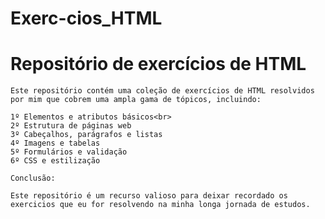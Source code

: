 # Exerc-cios_HTML
<html>

  <body>
  
  
  <h1>Repositório de exercícios de HTML</h1>

    Este repositório contém uma coleção de exercícios de HTML resolvidos por mim que cobrem uma ampla gama de tópicos, incluindo:

    1º Elementos e atributos básicos<br>
    2º Estrutura de páginas web
    3º Cabeçalhos, parágrafos e listas
    4º Imagens e tabelas
    5º Formulários e validação
    6º CSS e estilização

    Conclusão:

    Este repositório é um recurso valioso para deixar recordado os exercicios que eu for resolvendo na minha longa jornada de estudos.
</body>
</html>
